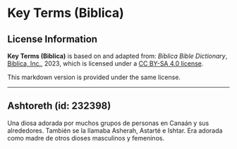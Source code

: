 # Key Terms (Biblica)

## License Information

**Key Terms (Biblica)** is based on and adapted from: _Biblica Bible Dictionary_, [Biblica, Inc.](https://www.biblica.com/), 2023, which is licensed under a [CC BY-SA 4.0 license](https://creativecommons.org/licenses/by-sa/4.0/legalcode.en).

This markdown version is provided under the same license.



--------------------------------

## Ashtoreth (id: 232398)

Una diosa adorada por muchos grupos de personas en Canaán y sus alrededores. También se la llamaba Asherah, Astarté e Ishtar. Era adorada como madre de otros dioses masculinos y femeninos.


